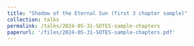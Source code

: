 ```yaml
---
title: "Shadow of the Eternal Sun (first 3 chapter sample)"
collection: talks
permalink: /talks/2024-05-31-SOTES-sample-chapters
paperurl: '/files/2024-05-31-SOTES-sample-chapters.pdf'
---
```

